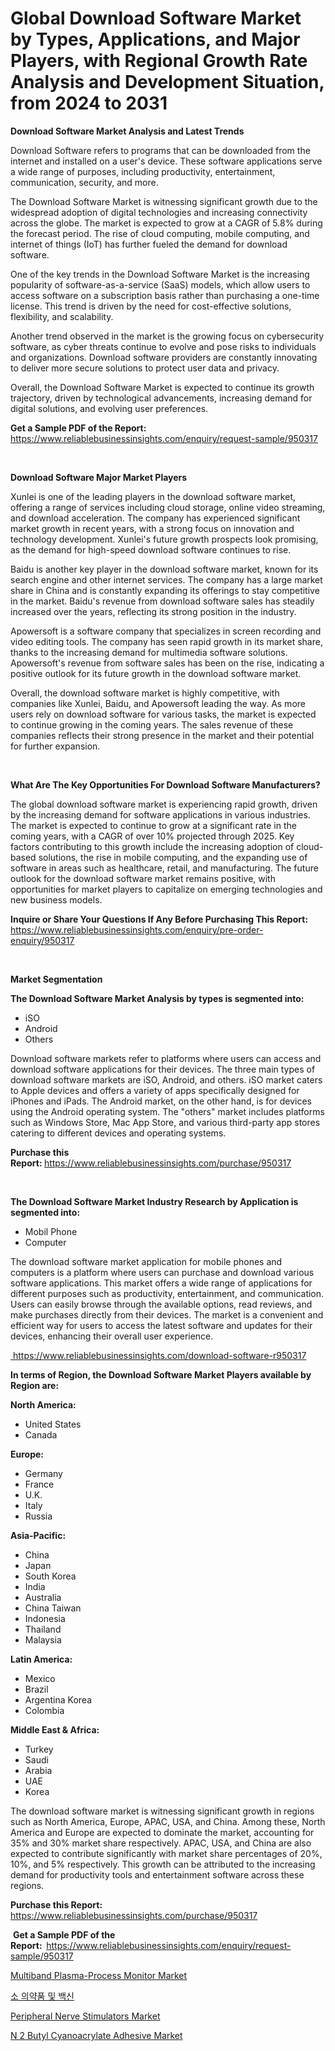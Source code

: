 <p><h1>Global Download Software Market by Types, Applications, and Major Players, with Regional Growth Rate Analysis and Development Situation, from 2024 to 2031</h1></p><p><strong>Download Software Market Analysis and Latest Trends</strong></p>
<p><p>Download Software refers to programs that can be downloaded from the internet and installed on a user's device. These software applications serve a wide range of purposes, including productivity, entertainment, communication, security, and more.</p><p>The Download Software Market is witnessing significant growth due to the widespread adoption of digital technologies and increasing connectivity across the globe. The market is expected to grow at a CAGR of 5.8% during the forecast period. The rise of cloud computing, mobile computing, and internet of things (IoT) has further fueled the demand for download software.</p><p>One of the key trends in the Download Software Market is the increasing popularity of software-as-a-service (SaaS) models, which allow users to access software on a subscription basis rather than purchasing a one-time license. This trend is driven by the need for cost-effective solutions, flexibility, and scalability.</p><p>Another trend observed in the market is the growing focus on cybersecurity software, as cyber threats continue to evolve and pose risks to individuals and organizations. Download software providers are constantly innovating to deliver more secure solutions to protect user data and privacy.</p><p>Overall, the Download Software Market is expected to continue its growth trajectory, driven by technological advancements, increasing demand for digital solutions, and evolving user preferences.</p></p>
<p><strong>Get a Sample PDF of the Report:&nbsp;</strong> <a href="https://www.reliablebusinessinsights.com/enquiry/request-sample/950317">https://www.reliablebusinessinsights.com/enquiry/request-sample/950317</a></p>
<p>&nbsp;</p>
<p><strong>Download Software Major Market Players</strong></p>
<p><p>Xunlei is one of the leading players in the download software market, offering a range of services including cloud storage, online video streaming, and download acceleration. The company has experienced significant market growth in recent years, with a strong focus on innovation and technology development. Xunlei's future growth prospects look promising, as the demand for high-speed download software continues to rise.</p><p>Baidu is another key player in the download software market, known for its search engine and other internet services. The company has a large market share in China and is constantly expanding its offerings to stay competitive in the market. Baidu's revenue from download software sales has steadily increased over the years, reflecting its strong position in the industry.</p><p>Apowersoft is a software company that specializes in screen recording and video editing tools. The company has seen rapid growth in its market share, thanks to the increasing demand for multimedia software solutions. Apowersoft's revenue from software sales has been on the rise, indicating a positive outlook for its future growth in the download software market.</p><p>Overall, the download software market is highly competitive, with companies like Xunlei, Baidu, and Apowersoft leading the way. As more users rely on download software for various tasks, the market is expected to continue growing in the coming years. The sales revenue of these companies reflects their strong presence in the market and their potential for further expansion.</p></p>
<p>&nbsp;</p>
<p><strong>What Are The Key Opportunities For Download Software Manufacturers?</strong></p>
<p><p>The global download software market is experiencing rapid growth, driven by the increasing demand for software applications in various industries. The market is expected to continue to grow at a significant rate in the coming years, with a CAGR of over 10% projected through 2025. Key factors contributing to this growth include the increasing adoption of cloud-based solutions, the rise in mobile computing, and the expanding use of software in areas such as healthcare, retail, and manufacturing. The future outlook for the download software market remains positive, with opportunities for market players to capitalize on emerging technologies and new business models.</p></p>
<p><strong>Inquire or Share Your Questions If Any Before Purchasing This Report:</strong> <a href="https://www.reliablebusinessinsights.com/enquiry/pre-order-enquiry/950317">https://www.reliablebusinessinsights.com/enquiry/pre-order-enquiry/950317</a></p>
<p>&nbsp;</p>
<p><strong>Market Segmentation</strong></p>
<p><strong>The Download Software Market Analysis by types is segmented into:</strong></p>
<p><ul><li>iSO</li><li>Android</li><li>Others</li></ul></p>
<p><p>Download software markets refer to platforms where users can access and download software applications for their devices. The three main types of download software markets are iSO, Android, and others. iSO market caters to Apple devices and offers a variety of apps specifically designed for iPhones and iPads. The Android market, on the other hand, is for devices using the Android operating system. The "others" market includes platforms such as Windows Store, Mac App Store, and various third-party app stores catering to different devices and operating systems.</p></p>
<p><strong>Purchase this Report:&nbsp;</strong><a href="https://www.reliablebusinessinsights.com/purchase/950317">https://www.reliablebusinessinsights.com/purchase/950317</a></p>
<p>&nbsp;</p>
<p><strong>The Download Software Market Industry Research by Application is segmented into:</strong></p>
<p><ul><li>Mobil Phone</li><li>Computer</li></ul></p>
<p><p>The download software market application for mobile phones and computers is a platform where users can purchase and download various software applications. This market offers a wide range of applications for different purposes such as productivity, entertainment, and communication. Users can easily browse through the available options, read reviews, and make purchases directly from their devices. The market is a convenient and efficient way for users to access the latest software and updates for their devices, enhancing their overall user experience.</p></p>
<p><a href="https://www.reliablebusinessinsights.com/download-software-r950317">&nbsp;https://www.reliablebusinessinsights.com/download-software-r950317</a></p>
<p><strong>In terms of Region, the Download Software Market Players available by Region are:</strong></p>
<p>
    <p> <strong> North America: </strong>
        <ul>
            <li>United States</li>
            <li>Canada</li>
        </ul>
        </p> 
    <p> <strong> Europe: </strong>
        <ul>
            <li>Germany</li>
            <li>France</li>
            <li>U.K.</li>
            <li>Italy</li>
            <li>Russia</li>
        </ul>
        </p> 
    <p> <strong> Asia-Pacific: </strong>
        <ul>
            <li>China</li>
            <li>Japan</li>
            <li>South Korea</li>
            <li>India</li>
            <li>Australia</li>
            <li>China Taiwan</li>
            <li>Indonesia</li>
            <li>Thailand</li>
            <li>Malaysia</li>
        </ul>
        </p> 
    <p> <strong> Latin America: </strong>
        <ul>
            <li>Mexico</li>
            <li>Brazil</li>
            <li>Argentina Korea</li>
            <li>Colombia</li>
        </ul>
        </p> 
    <p> <strong> Middle East & Africa: </strong>
        <ul>
            <li>Turkey</li>
            <li>Saudi</li>
            <li>Arabia</li>
            <li>UAE</li>
            <li>Korea</li>
        </ul>
    </p>
    </p>
<p><p>The download software market is witnessing significant growth in regions such as North America, Europe, APAC, USA, and China. Among these, North America and Europe are expected to dominate the market, accounting for 35% and 30% market share respectively. APAC, USA, and China are also expected to contribute significantly with market share percentages of 20%, 10%, and 5% respectively. This growth can be attributed to the increasing demand for productivity tools and entertainment software across these regions.</p></p>
<p><strong>Purchase this Report: </strong><a href="https://www.reliablebusinessinsights.com/purchase/950317">https://www.reliablebusinessinsights.com/purchase/950317</a></p>
<p>&nbsp;<strong>Get a Sample PDF of the Report:&nbsp;&nbsp;</strong><a href="https://www.reliablebusinessinsights.com/enquiry/request-sample/950317">https://www.reliablebusinessinsights.com/enquiry/request-sample/950317</a></p>
<p><strong></strong></p>
<p><p><a href="https://www.linkedin.com/pulse/comprehensive-analysis-global-multiband-plasma-process-monitor-x8rrc?trackingId=Fu%2FrGLT3QnSIZtl2qWtkDQ%3D%3D">Multiband Plasma-Process Monitor Market</a></p><p><a href="https://github.com/nigaleamar09/Market-Research-Report-List-2/blob/main/512326380794.md">소 의약품 및 백신</a></p><p><a href="https://github.com/FassouRP/Market-Research-Report-List-5/blob/main/peripheral-nerve-stimulators-market.md">Peripheral Nerve Stimulators Market</a></p><p><a href="https://www.linkedin.com/pulse/global-n-2-butyl-cyanoacrylate-adhesive-market-status-2024-2031-yodic?trackingId=nHqkeReYRZWN%2BJV7eMdmEA%3D%3D">N 2 Butyl Cyanoacrylate Adhesive Market</a></p></p>
